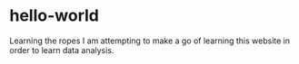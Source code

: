 # hello-world
Learning the ropes
       I am attempting to make a go of learning this website in order to learn data analysis.
